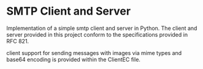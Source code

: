# SMTP Client and Server 

Implementation of a simple smtp client and server in Python. The client and server provided in this project conform to the specifications provided in RFC 821. 

client support for sending messages with images via mime types and base64 encoding is provided within the ClientEC file. 
